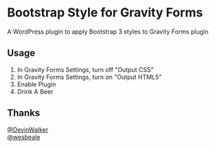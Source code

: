 Bootstrap Style for Gravity Forms
=================================

A WordPress plugin to apply Bootstrap 3 styles to Gravity Forms plugin

Usage
-----
1) In Gravity Forms Settings, turn off "Output CSS"  
2) In Gravity Forms Settings, turn on "Output HTML5"  
3) Enable Plugin  
4) Drink A Beer  

Thanks
------
[@DevinWalker](https://gist.github.com/DevinWalker/7110951#file-gravity-forms_bootstrap)  
[@wesbeale](https://github.com/wesbeale)
